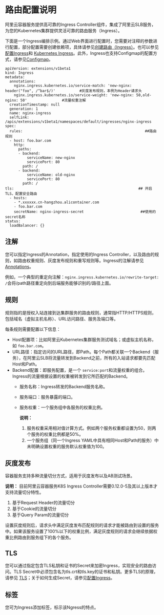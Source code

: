 # 路由配置说明

阿里云容器服务提供高可靠的Ingress Controller组件，集成了阿里云SLB服务，为您的Kubernetes集群提供灵活可靠的路由服务（Ingress）。

下面是一个Ingress编排示例。通过Web界面进行配置时，您需要对注释的参数进行配置，部分配置需要创建依赖项，具体请参见[创建路由（Ingress）](/intl.zh-CN/Kubernetes集群用户指南/网络管理/Ingress管理/创建路由（Ingress）.md)。也可以参见[配置Ingress](/intl.zh-CN/Kubernetes集群用户指南/网络管理/Ingress管理/配置Ingress.md)和 [Kubernetes Ingress](https://kubernetes.io/docs/concepts/services-networking/ingress/)。此外，Ingress也支持Configmap的配置方式，请参见[Configmap](https://kubernetes.github.io/ingress-nginx/user-guide/nginx-configuration/configmap/)。

```
apiVersion: extensions/v1beta1
kind: Ingress
metadata:
  annotations:
    nginx.ingress.kubernetes.io/service-match: 'new-nginx: header("foo", /^bar$/)'           #灰度发布规则，本例为Header请求头
    nginx.ingress.kubernetes.io/service-weight: 'new-nginx: 50,old-nginx: 50'                #流量权重注解
  creationTimestamp: null
  generation: 1
  name: nginx-ingress
  selfLink: /apis/extensions/v1beta1/namespaces/default/ingresses/nginx-ingress
spec:
  rules:                                                        ##路由规则
  - host: foo.bar.com
    http:
      paths:
      - backend:
          serviceName: new-nginx
          servicePort: 80
        path: /
      - backend:
          serviceName: old-nginx
          servicePort: 80
        path: /
tls:                                                         ## 开启 TLS，配置安全路由
  - hosts:
    - *.xxxxxx.cn-hangzhou.alicontainer.com
    - foo.bar.com
    secretName: nginx-ingress-secret                          ##使用的 secret名称
status:
  loadBalancer: {}
```

## 注解

您可以指定Ingress的Annotation，指定使用的Ingress Controller，以及路由的规则，如路由权重规则、灰度发布规则和重写规则等。Ingress的注解请参见[Annotations](https://kubernetes.github.io/ingress-nginx/user-guide/nginx-configuration/annotations/)。

例如，一个典型的重定向注解：`nginx.ingress.kubernetes.io/rewrite-target: /`会将/path路径重定向到后端服务能够识别的/路径上面。

## 规则

规则指的是授权入站连接到达集群服务的路由规则，通常指HTTP/HTTPS规则，包括域名（虚拟主机名称）、URL访问路径、服务及端口等。

每条规则需要配置以下信息：

-   Host配置项：比如阿里云Kubernetes集群服务测试域名；或虚拟主机名称，如 `foo.bar.com`。
-   URL路径：指定访问的URL路径，即Path。每个Path都关联一个Backend（服务），在阿里云SLB将流量转发到Backend之前，所有的入站请求都要先匹配Host和Path。
-   Backend配置：即服务配置，是一个 `service:port`和流量权重的组合。Ingress的流量根据设置的权重被转发到它所匹配的Backend。
    -   服务名称：Ingress转发的Backend服务名称。
    -   服务端口：服务暴露的端口。
    -   服务权重：一个服务组中各服务的权重比例。

        **说明：**

        1.  服务权重采用相对值计算方式。例如两个服务权重都设置为50，则两个服务的权重比例都是50%。
        2.  一个服务组（同一个Ingress YAML中具有相同Host和Path的服务）中未明确设置权重的服务默认权重值为100。

## 灰度发布

容器服务支持多种流量切分方式，适用于灰度发布以及AB测试场景。

**说明：** 目前阿里云容器服务K8S Ingress Controller需要0.12.0-5及其以上版本才支持流量切分特性。

1.  基于Request Header的流量切分
2.  基于Cookie的流量切分
3.  基于Query Param的流量切分

设置灰度规则后，请求头中满足灰度发布匹配规则的请求才能被路由到设置的服务中。如果该服务设置了100%以下的权重比例，满足灰度规则的请求会继续依据权重比例路由到服务组下的各个服务。

## TLS

您可以通过指定包含TLS私钥和证书的Secret来加密Ingress，实现安全的路由访问。TLS Secret中必须包含名为tls.crt和tls.key的证书和私钥。更多TLS的原理，请参见 [TLS](https://kubernetes.io/docs/concepts/services-networking/ingress/#tls)；关于如何生成Secret，请参见[配置Ingress](/intl.zh-CN/Kubernetes集群用户指南/网络管理/Ingress管理/配置Ingress.md)。

## 标签

您可为Ingress添加标签，标示该Ngress的特点。

